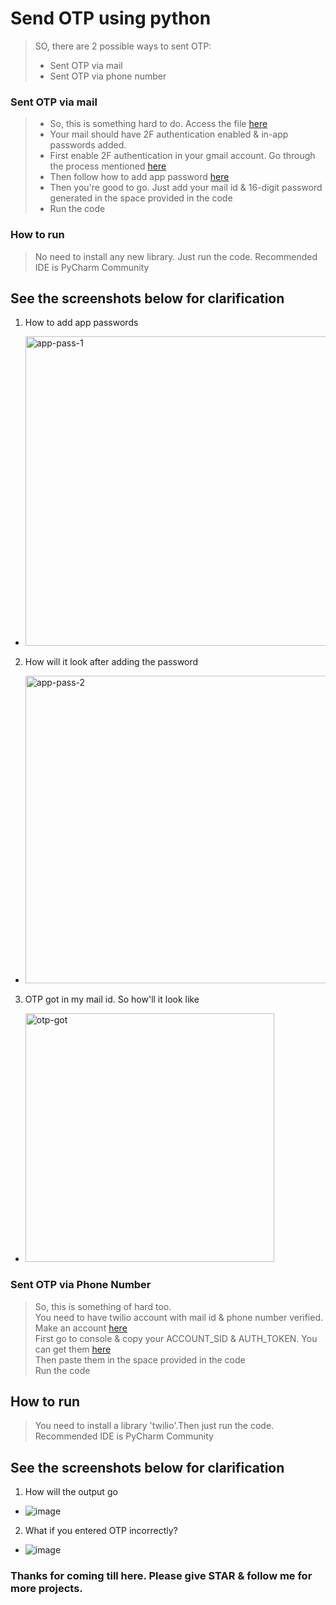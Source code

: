 # Send OTP using python

> SO, there are 2 possible ways to sent OTP:
> - Sent OTP via mail
> - Sent OTP via phone number

### Sent OTP via mail

>-  So, this is something hard to do. Access the file [here](https://github.com/nitin30kumar/sent-otp-using-python/blob/main/sent_otp_via_mail.py)  
>-  Your mail should have 2F authentication enabled & in-app passwords added.  
>-  First enable 2F authentication in your gmail account. Go through the process mentioned [here](https://support.google.com/accounts/answer/185839?hl=en&co=GENIE.Platform%3DDesktop)  
>-  Then follow how to add app password [here](https://support.google.com/accounts/answer/185833?hl=en)  
>-  Then you're good to go. Just add your mail id & 16-digit password generated in the space provided in the code
>-  Run the code

### How to run

> No need to install any new library. Just run the code.
> Recommended IDE is PyCharm Community  

## See the screenshots below for clarification

1. How to add app passwords

- <img width="495" alt="app-pass-1" src="https://user-images.githubusercontent.com/40369168/127737435-bef9c93a-2991-48f9-bdd5-03b3c8b16fb2.PNG">

2. How will it look after adding the password

- <img width="492" alt="app-pass-2" src="https://user-images.githubusercontent.com/40369168/127737448-22faeb12-ac9b-4f3e-8e53-e5b10724558f.PNG">

3. OTP got in my mail id. So how'll it look like

- <img width="398" alt="otp-got" src="https://user-images.githubusercontent.com/40369168/127737486-d9742a21-7950-4404-8ee9-6d0553257d83.PNG">


### Sent OTP via Phone Number

> So, this is something of hard too.  
> You need to have twilio account with mail id & phone number verified. Make an account [here](https://www.twilio.com/try-twilio)  
> First go to console & copy your ACCOUNT_SID & AUTH_TOKEN. You can get them [here](https://www.twilio.com/console)  
> Then paste them in the space provided in the code  
> Run the code

## How to run

> You need to install a library 'twilio'.Then just run the code.  
> Recommended IDE is PyCharm Community  


## See the screenshots below for clarification

1. How will the output go

- ![image](https://user-images.githubusercontent.com/40369168/127740723-166708ec-3435-4ef8-8959-1cdba044a5f8.png)

2. What if you entered OTP incorrectly?

- ![image](https://user-images.githubusercontent.com/40369168/127740760-b53afa9f-671b-452c-bf95-725baee4c88f.png)


### Thanks for coming till here. Please give STAR & follow me for more projects.
